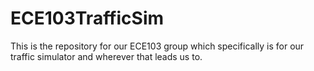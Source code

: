 # ECE103TrafficSim
This is the repository for our ECE103 group which specifically is for our traffic simulator and wherever that leads us to.
